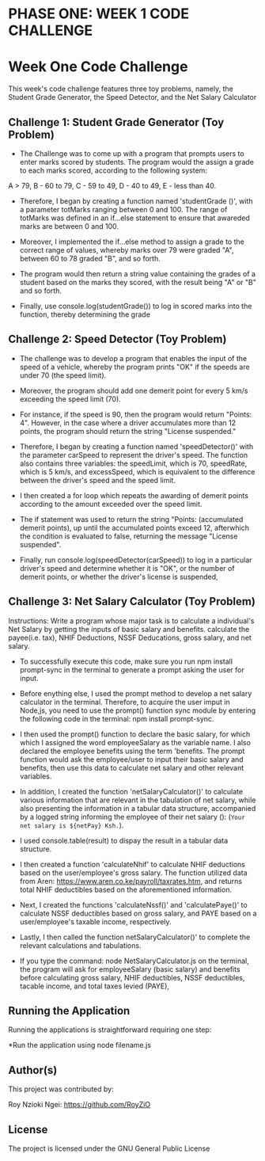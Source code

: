 # PHASE ONE: WEEK 1 CODE CHALLENGE

# Week One Code Challenge


This week's code challenge features three toy problems, namely, the Student Grade Generator, the Speed Detector, and the Net Salary Calculator

## Challenge 1: Student Grade Generator (Toy Problem)

- The Challenge was to come up with a program that prompts users to enter marks scored by students. The program would the assign a grade to each marks scored, according to the following system:
 
A > 79, B - 60 to 79, C - 59 to 49, D - 40 to 49, E - less than 40. 


- Therefore, I began by creating a function named 'studentGrade ()', with a parameter totMarks ranging between 0 and 100. The range of totMarks was defined in an if...else statement to ensure that awareded marks are between 0 and 100.

- Moreover, I implemented the if...else method to assign a grade to the correct range of values, whereby marks over 79 were graded "A", between 60 to 78 graded "B", and so forth.

- The program would then return a string value containing the grades of a student based on the marks they scored, with the result being "A" or "B" and so forth.

- Finally, use console.log(studentGrade()) to log in scored marks into the function, thereby determining the grade





## Challenge 2: Speed Detector (Toy Problem)

- The challenge was to develop a program that enables the input of the speed of a vehicle, whereby the program prints "OK" if the speeds are under 70 (the speed limit). 

- Moreover, the program should add one demerit point for every 5 km/s exceeding the speed limit (70).

- For instance, if the speed is 90, then the program would return "Points: 4". However, in the case where a driver accumulates more than 12 points, the program should return the string "License suspended."

- Therefore, I began by creating a function named 'speedDetector()' with the parameter carSpeed to represent the driver's speed. 
The function also contains three variables: the speedLimit, which is 70, speedRate, which is 5 km/s, and excessSpeed, which is equivalent to the difference between the driver's speed and the speed limit.

- I then created a for loop which repeats the awarding of demerit points according to the amount exceeded over the speed limit. 

- The if statement was used to return the string "Points: (accumulated demerit points), up until the accumulated points exceed 12, afterwhich the condition is evaluated to false, returning the message "License suspended".

- Finally, run console.log(speedDetector(carSpeed)) to log in a particular driver's speed and determine whether it is "OK", or the number of demerit points, or whether the driver's license is suspended,









## Challenge 3: Net Salary Calculator (Toy Problem)

Instructions: 
Write a program whose major task is to calculate a individual's Net Salary by getting the inputs of basic salary and benefits. calculate the payee(i.e. tax), NHIF Deductions, NSSF Deducations, gross salary, and net salary. 

- To successfully execute this code, make sure you run npm install prompt-sync in the terminal to generate a prompt asking the user for input. 


- Before enything else, I used the prompt method to develop a net salary calculator in the terminal. Therefore, to acquire the user imput in Node,js, you need to use the prompt() function sync module by entering the following code in the terminal: npm install prompt-sync.


- I then used the prompt() function to declare the basic salary, for which which I assigned the word employeeSalary as the variable name. I also declared the employee benefits using the term 'benefits. The prompt function would ask the employee/user to input their basic salary and benefits, then use this data to calculate net salary and other relevant variables.


- In addition, I created the function 'netSalaryCalculator()' to calculate various information that are relevant in the tabulation of net salary, while also presenting the information in a tabular data structure, accompanied by a logged string informing the employee of their net salary (): (`Your net salary is ${netPay} Ksh.`). 

- I used console.table(result) to dispay the result in a tabular data structure.


- I then created a function 'calculateNhif' to calculate NHIF deductions based on the user/employee's gross salary. The function utilized data from Aren: https://www.aren.co.ke/payroll/taxrates.htm, and returns total NHIF deductibles based on the aforementioned information. 


- Next, I created the functions 'calculateNssf()' and 'calculatePaye()' to calculate NSSF deductibles based on gross salary, and PAYE based on a user/employee's taxable income, respectively. 


- Lastly, I then called the function netSalaryCalculator()' to complete the relevant calculations and tabulations. 


- If you type the command: node NetSalaryCalculator.js on the terminal, the program will ask for employeeSalary (basic salary) and benefits before calculating gross salary, NHIF deductibles, NSSF deductibles, tacable income, and total taxes levied (PAYE),  



## Running the Application

Running the applications is straightforward requiring one step:

 *Run the application using node filename.js



## Author(s)

This project was contributed by:

Roy Nzioki Ngei: https://github.com/RoyZiO



## License

The project is licensed under the GNU General Public License
 
